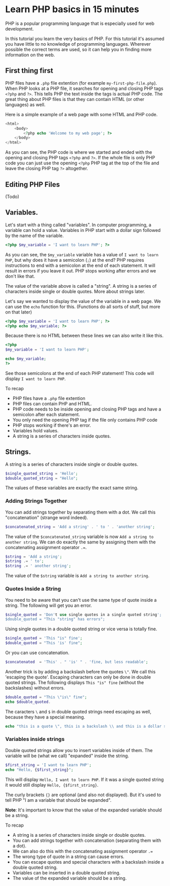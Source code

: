 # Learn PHP basics in 15 minutes

PHP is a popular programming language that is especially used for web development.

In this tutorial you learn the very basics of PHP. For this tutorial it's assumed you have little to no knowledge of programming languages. Wherever possible the correct terms are used, so it can help you in finding more information on the web.

## First thing first

PHP files have a `.php` file extention (for example `my-first-php-file.php`). When PHP looks at a PHP file, it searches for opening and closing PHP tags `<?php` and `?>`. This tells PHP the text inside the tags is actual PHP code. The great thing about PHP files is that they can contain HTML (or other languages) as well. 

Here is a simple example of a web page with some HTML and PHP code.

```php
<html>
	<body>
		<?php echo 'Welcome to my web page'; ?>
	</body>
</html>
```

As you can see, the PHP code is where we started and ended with the opening and closing PHP tags `<?php` and `?>`. If the whole file is only PHP code you can just use the opening `<?php` PHP tag at the top of the file and leave the closing PHP tag `?>` altogether.

## Editing PHP Files
(Todo)

## Variables.

Let's start with a thing called "variables". In computer programming, a variable can hold a value. Variables in PHP start with a dollar sign followed by the name of the variable. 

```php
<?php $my_variable = 'I want to learn PHP'; ?>
```

As you can see, the `$my_variable` variable has a value of `I want to learn PHP`, but why does it have a semicolon (`;`) at the end? PHP requires instructions to end with a semicolon at the end of each statement. It will result in errors if you leave it out. PHP stops working after errors and we don't like that.

The value of the variable above is called a "string". A string is a series of characters inside single or double quotes. More about strings later.

Let's say we wanted to display the value of the variable in a web page. We can use the `echo` function for this. (Functions do all sorts of stuff, but more on that later)

```php
<?php $my_variable = 'I want to learn PHP'; ?>
<?php echo $my_variable; ?>
```
Because there is no HTML between these lines we can also write it like this.

```php
<?php
$my_variable = 'I want to learn PHP';

echo $my_variable;
?>
```

See those semicolons at the end of each PHP statement! This code will display `I want to learn PHP`.

To recap

* PHP files have a `.php` file extention
* PHP files can contain PHP and HTML.
* PHP code needs to be inside opening and closing PHP tags and have a semicolon after each statement.
* You only need the opening PHP tag if the file only contains PHP code
* PHP stops working if there's an error.
* Variables hold values.
* A string is a series of characters inside quotes.

## Strings.
A string is a series of characters inside single or double quotes.

```php
$single_quoted_string = 'Hello';
$double_quoted_string = "Hello";
```

The values of these variables are exactly the exact same string.

### Adding Strings Together
You can add strings together by separating them with a dot. We call this "concatenation" (strange word indeed).

```php
$concatenated_string = 'Add a string' . ' to ' . 'another string';
```

The value of the `$concatenated_string` variable is now `Add a string to another string`. We can do exactly the same by assigning them with the concatenating assignment operator `.=`.

```php
$string = 'Add a string';
$string .= ' to';
$string .= ' another string';
```
The value of the `$string` variable is `Add a string to another string`.

### Quotes Inside a String
You need to be aware that you can't use the same type of quote inside a string. The following will get you an error.

```php
$single_quoted = 'Don't use single quotes in a single quoted string';
$double_quoted = "This "string" has errors";
```

Using single quotes in a double quoted string or vice versa is totally fine.

```php
$single_quoted = 'This "is" fine';
$double_quoted = "This 'is' fine";
```

Or you can use concatenation.

```php
$concatenated  = 'This' . " 'is' " . 'fine, but less readable';
```

Another trick is by adding a backslash before the quotes `\"`. We call this 'escaping the quote'. Escaping characters can only be done in double quoted strings. The following displays `This "is" fine` (without the backslashes) without errors.

```php
$double_quoted = "This \"is\" fine";
echo $double_quoted.
```

The caracters `\` and `$` in double quoted strings need escaping as well, because they have a special meaning.

```php
echo "this is a quote \", this is a backslash \\ and this is a dollar sign \$"
```
### Variables inside strings
Double quoted strings allow you to insert variables inside of them. The variable will be (what we call) "expanded" inside the string.

```php
$first_string = 'I want to learn PHP';
echo "Hello, {$first_string}";
```

This will display `Hello, I want to learn PHP`.
If it was a single quoted string it would still display `Hello, {$first_string}`.

The curly brackets `{}` are optional (and also not displayed). But it's used to tell PHP "I am a variable that should be expanded".

**Note**: It's important to know that the value of the expanded variable should be a string.

To recap

* A string is a series of characters inside single or double quotes.
* You can add strings together with concatenation (separating them with a dot).
* We can also do this with the concatenating assignment operator `.=`
* The wrong type of quote in a string can cause errors.
* You can escape quotes and special characters with a backslash inside a double quoted string.
* Variables can be inserted in a double quoted string.
* The value of the expanded variable should be a string.

